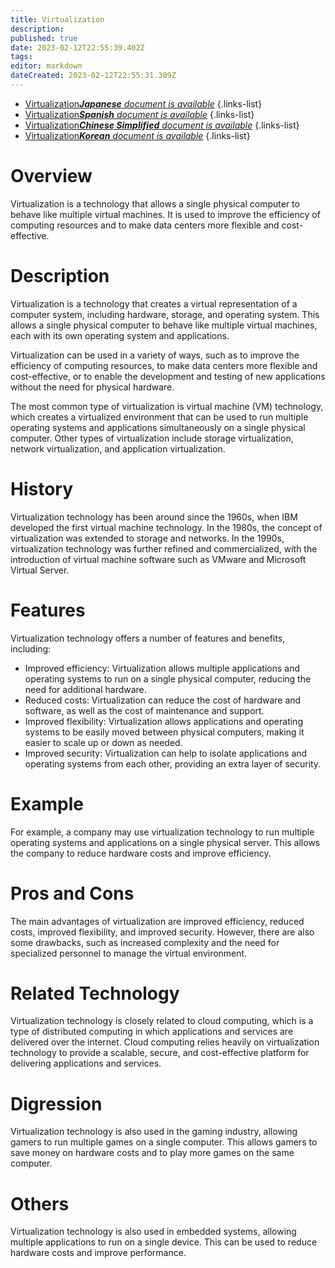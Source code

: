 ```yaml
---
title: Virtualization
description: 
published: true
date: 2023-02-12T22:55:39.402Z
tags: 
editor: markdown
dateCreated: 2023-02-12T22:55:31.309Z
---
```


- [Virtualization***Japanese** document is available*](/ja/Knowledge-base/Dictionary/virtualization)
{.links-list}
- [Virtualization***Spanish** document is available*](/es/Knowledge-base/Dictionary/virtualization)
{.links-list}
- [Virtualization***Chinese Simplified** document is available*](/zh/Knowledge-base/Dictionary/virtualization)
{.links-list}
- [Virtualization***Korean** document is available*](/ko/Knowledge-base/Dictionary/virtualization)
{.links-list}


# Overview
Virtualization is a technology that allows a single physical computer to behave like multiple virtual machines. It is used to improve the efficiency of computing resources and to make data centers more flexible and cost-effective.

# Description
Virtualization is a technology that creates a virtual representation of a computer system, including hardware, storage, and operating system. This allows a single physical computer to behave like multiple virtual machines, each with its own operating system and applications.

Virtualization can be used in a variety of ways, such as to improve the efficiency of computing resources, to make data centers more flexible and cost-effective, or to enable the development and testing of new applications without the need for physical hardware.

The most common type of virtualization is virtual machine (VM) technology, which creates a virtualized environment that can be used to run multiple operating systems and applications simultaneously on a single physical computer. Other types of virtualization include storage virtualization, network virtualization, and application virtualization.

# History
Virtualization technology has been around since the 1960s, when IBM developed the first virtual machine technology. In the 1980s, the concept of virtualization was extended to storage and networks. In the 1990s, virtualization technology was further refined and commercialized, with the introduction of virtual machine software such as VMware and Microsoft Virtual Server.

# Features
Virtualization technology offers a number of features and benefits, including:

- Improved efficiency: Virtualization allows multiple applications and operating systems to run on a single physical computer, reducing the need for additional hardware.
- Reduced costs: Virtualization can reduce the cost of hardware and software, as well as the cost of maintenance and support.
- Improved flexibility: Virtualization allows applications and operating systems to be easily moved between physical computers, making it easier to scale up or down as needed.
- Improved security: Virtualization can help to isolate applications and operating systems from each other, providing an extra layer of security.

# Example
For example, a company may use virtualization technology to run multiple operating systems and applications on a single physical server. This allows the company to reduce hardware costs and improve efficiency.

# Pros and Cons
The main advantages of virtualization are improved efficiency, reduced costs, improved flexibility, and improved security. However, there are also some drawbacks, such as increased complexity and the need for specialized personnel to manage the virtual environment.

# Related Technology
Virtualization technology is closely related to cloud computing, which is a type of distributed computing in which applications and services are delivered over the internet. Cloud computing relies heavily on virtualization technology to provide a scalable, secure, and cost-effective platform for delivering applications and services.

# Digression
Virtualization technology is also used in the gaming industry, allowing gamers to run multiple games on a single computer. This allows gamers to save money on hardware costs and to play more games on the same computer.

# Others
Virtualization technology is also used in embedded systems, allowing multiple applications to run on a single device. This can be used to reduce hardware costs and improve performance.